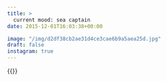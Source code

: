 ```yaml
---
title: >
  current mood: sea captain
date: 2015-12-01T16:03:38+00:00

image: "/img/d2df38cb2ae31d4ce3cae6b9a5aea25d.jpg"
draft: false
instagram: true
---
```


{{<photo src="/img/d2df38cb2ae31d4ce3cae6b9a5aea25d.jpg">}}
